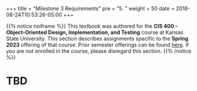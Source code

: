 +++
title = "Milestone 3 Requirements"
pre = "5. "
weight = 50
date = 2018-08-24T10:53:26-05:00
+++

{{% notice noiframe %}}
This textbook was authored for the **CIS 400 - Object-Oriented Design, Implementation, and Testing** course at Kansas State University.  This section describes assignments specific to the **Spring 2023** offering of that course.  Prior semester offerings can be found [here](old). If you are not enrolled in the course, please disregard this section.
{{% /notice %}}

# TBD

<!--

For this milestone, you will be creating base classes for entrées, sides, and drinks served at Dino Diner. This will involve refactoring some already written classes, as well as adding some new ones.  

### General requirements:

* You need to follow the style laid out in the [C# Coding Conventions](https://docs.microsoft.com/en-us/dotnet/csharp/programming-guide/inside-a-program/coding-conventions)

* You need to document your code using [XML-style comments](https://docs.microsoft.com/en-us/dotnet/csharp/language-reference/xmldoc/recommended-tags), with a minimum of `<summary>` tags, plus `<param>`, `<returns>`, and `<exception>` as appropriate.  

### Assignment requirements:

You will need to:

* Create bases class for Burgers, Drink and Sides
* Create new enum for:
    * SodaFlavors
* Create new classes for:
    * T-Rex Triple Burger
    * Carnotaurus Cheeseburger
    * Deinonychus Double
    * Allosaurus All-American Burger
    * Plilosoda
    * Cretaceous Coffee
* Refactor existing classes to use inheritance

### Purpose:

This milestone serves to introduce and utilize aspects of polymorphism including base classes, abstract base classes, abstract methods, virtual methods, and method overriding.  While the actual programming involved is straightforward, the concepts can be challenging to master. If you have any confusion after you have read the entire assignment please do not hesitate to reach out to a Professor Bean, the TAs, or your classmates over Discord.

### Abstract Base Classes
You will need to create a base class for each of the kinds of items served at Dino Diner: _Entrees_, _Sides_, and _Drinks_. Because you will never instantiate one of these classes directly i.e. you would never write:

```csharp
Side side = new Side();
```

But rather:

```csharp 
Side side = new Triceritots();
```

You will want to declare these base classes `abstract`.

As you create these base classes, carefully consider what properties all items in that category have in common.  These properties should then be implemented in the base class, which will be one of the following:
* **A regular property** if the exact same functionality will be used in the derived classes and should never need to change,
* **A `virtual` property** if the exact same functionality will be used in almost all derived classes, but at least one is a special case, or
* **An `abstract` property** if the derived classes all have the same property but the returned values are different for each one.

Each abstract base class should be placed in the corresponding file and namespace, i.e. the class `Side` should be declared in the `DinoDiner.Data.Sides` namespace and in a file named _Side.cs_.  The classes you need to implement are `Entree`, `Side`, and `Drink`.

To give you a head start, your `Entree` base class should look like:

```csharp
namespace DinoDiner.Data.Entrees
{
    /// <summary>
    /// A base class for all entrees sold at DinoDiner
    /// </summary>
    public abstract class Entree
    {
        /// <summary>
        /// The name of the Entree
        /// </summary>
        public abstract string Name { get; }
        
        /// <summary>
        /// The price of the Entree
        /// </summary>
        public abstract decimal Price { get; }

        /// <summary>
        /// The calories of the Entree
        /// </summary>
        public abstract uint Calories { get; }
    }
}
```

### Create a Burger Base Class
Dino Diner offers a completely customizable burger, with several 'standard' configurations. To support this approach, you will want to create a base Burger class that contains _all_ the possible Burger ingredients available at Dino Diner.  This base class should be named `Burger` and should inherit from the `Entree` class.  The other burger classes (`TRexTriple`, `CarnotaurusCheeseburger`, `DeinonychusDouble`, and `AllosaurusAllAmericanBurger`) and set the appropriate default values for the boolean and enumeration properties through a parameterless constructor.  

The burger should provide a `Patties` property of type `Uint` indicating the number of patties it is served with. A single pattie is 204 calories, and adds $1.50 to the price of the burger.

The other burger ingredients should be represented with `bool` properties and are have the following properties:

<table>
  <tr>
    <th>Ingredient</th>
    <th>Calories</th>
    <th>Price</th>
  </tr>
  <tr>
    <td>Ketchup</td>
    <td>19</td>
    <td>$0.20</td>
  </tr>
  <tr>
    <td>Mustard</td>
    <td>3</td>
    <td>$0.20</td>
  </tr>
  <tr>
    <td>Pickle</td>
    <td>7</td>
    <td>$0.20</td>
  </tr>
  <tr>
    <td>Mayo</td>
    <td>94</td>
    <td>$0.20</td>
  </tr>
  <tr>
    <td>BBQ</td>
    <td>29</td>
    <td>$0.10</td>
  </tr>
  <tr>
    <td>Onion</td>
    <td>44</td>
    <td>$0.40</td>
  </tr>
  <tr>
    <td>Tomato</td>
    <td>22</td>
    <td>$0.40</td>
  </tr>
  <tr>
    <td>Lettuce</td>
    <td>5</td>
    <td>$0.30</td>
  </tr>
  <tr>
    <td>AmericanCheese</td>
    <td>104</td>
    <td>$0.25</td>
  </tr>
  <tr>
    <td>SwissCheese</td>
    <td>106</td>
    <td>$0.25</td>
  </tr>
  <tr>
    <td>Bacon</td>
    <td>43</td>
    <td>$0.50</td>
  </tr>
  <tr>
    <td>Mushrooms</td>
    <td>4</td>
    <td>$0.40</td>
  </tr>
</table>

### Create new Enum 
You will need to create a new enum in the `DinoDiner.Data.Enums` namespace to represent the soda flavors offered at Dino Diner which should be named `Soda Flavor` and contain:
* `Cola`
* `CherryCola`
* `DoctorDino`
* `LemonLime`
* `DinoDew`

### Create new Classes
You will need to create three new classes, `TRexTriple`, `CarnotaurusCheeseburger`, `DeinonychusDouble`, `AllosaurusAllAmericanBurger`, `Plilosoda`, and `Cretaceous Coffee`.

#### T-Rex Triple
The class `TRexTriple` should be declared in the `DinoDiner.Data.Entrees` namespace.  It should inherit from the `Burger` base class.  The default configuration is three patties served with Ketchup, Mayo, Pickle, Onion, Lettuce, and Tomato. The name should always be "T-Rex Triple".

#### Carnotaurus Cheeseburger
The class `CarnotaurusCheeseburger` should be declared in the `DinoDiner.Data.Entrees` namespace.  It should inherit from the `Burger` base class.  The default configuration is one patties served with Tomato, Ketchup, Pickle, and AmericanCheese. The name should always be "Carnotaurus Cheeseburger".

### Deinonychus Double
The class `DeinonychusDouble` should be declared in the `DinoDiner.Data.Entrees` namespace.  It should inherit from the `Burger` base class.  The default configuration is two patties served with BBQ, Pickle, Onion, Mushroom, and SwissCheese. The name should always be "Deinonychus Double".

#### Allosaurus All-American Burger 
The class `AllosaurusAll-AmericanBurger` should be declared in the `DinoDiner.Data.Entrees` namespace.  It should inherit from the `Burger` base class.  The default configuration is one patty served with Ketchup, Mustard, and Pickle. The name should always be "Allosaurus All-American Burger".

#### Plilosoda
The class `Plilosoda` should be declared in the `DinoDiner.Data.Drinks` namespace.  It represents a soda.  It should have a `Flavor` property of type `SodaFlavor` with getters and setters. It should have a `Size` property of type `ServingSize` with getters and setters.

It should have a `Price` get-only property of type `decimal`, a `Calories` get-only property of type `uint`, and a `Name` get-only property using the values laid out in the table below. **Note the use of spaces in the names!**

<table>
  <tr>
    <th>Flavor</th>
    <th>Size</th>
    <th>Price</th>
    <th>Calories</th>
    <th>Name</th>
  </tr>
  <tr>
    <td>Cola</td>
    <td>Small</td>
    <td>$1.00</td>
    <td>180</td>
    <td>Small Cola Plilosoda</td>
  </tr>
  <tr>
    <td>CherryCola</td>
    <td>Small</td>
    <td>$1.00</td>
    <td>100</td>
    <td>Small Cherry Cola Plilosoda</td>
  </tr>
  <tr>
    <td>Doctor Dino</td>
    <td>Small</td>
    <td>$1.00</td>
    <td>120</td>
    <td>Small Doctor Dino Plilosoda</td>
  </tr>
  <tr>
    <td>Lemon-Lime</td>
    <td>Small</td>
    <td>$1.00</td>
    <td>41</td>
    <td>Small Lemon-Lime Plilosoda</td>
  </tr>
  <tr>
    <td>DinoDew</td>
    <td>Small</td>
    <td>$1.00</td>
    <td>141</td>
    <td>Small Dino Dew Plilosoda</td>
  </tr>

  <tr>
    <td>Cola</td>
    <td>Medium</td>
    <td>$1.75</td>
    <td>288</td>
    <td>Medium Cola Plilosoda</td>
  </tr>
  <tr>
    <td>CherryCola</td>
    <td>Medium</td>
    <td>$1.75</td>
    <td>160</td>
    <td>Medium Cherry Cola Plilosoda</td>
  </tr>
  <tr>
    <td>Doctor Dino</td>
    <td>Medium</td>
    <td>$1.75</td>
    <td>192</td>
    <td>Medium Doctor Dino Plilosoda</td>
  </tr>
  <tr>
    <td>Lemon-Lime</td>
    <td>Medium</td>
    <td>$1.75</td>
    <td>66</td>
    <td>Medium Lemon-Lime Plilosoda</td>
  </tr>
  <tr>
    <td>DinoDew</td>
    <td>Medium</td>
    <td>$1.75</td>
    <td>256</td>
    <td>Medium Dino Dew Plilosoda</td>
  </tr>

  <tr>
    <td>Cola</td>
    <td>Large</td>
    <td>$2.50</td>
    <td>432</td>
    <td>Large Cola Plilosoda</td>
  </tr>
  <tr>
    <td>CherryCola</td>
    <td>Large</td>
    <td>$2.50</td>
    <td>240</td>
    <td>Large Cherry Cola Plilosoda</td>
  </tr>
  <tr>
    <td>Doctor Dino</td>
    <td>Large</td>
    <td>$2.50</td>
    <td>288</td>
    <td>Large Doctor Dino Plilosoda</td>
  </tr>
  <tr>
    <td>LemonLime</td>
    <td>Large</td>
    <td>$2.50</td>
    <td>98</td>
    <td>Large Lemon-Lime Plilosoda</td>
  </tr>
  <tr>
    <td>DinoDew</td>
    <td>Large</td>
    <td>$2.50</td>
    <td>338</td>
    <td>Large Dino Dew Plilosoda</td>
  </tr>
</table>

#### Cretaceous Coffee
The class `CretaceousCoffee` should also be declared in the `DinoDiner.Data.Drinks` namespace. It should have a `Size` property of `ServingSize`.  It should have a `Name` property of type `string` that returns "[Size] Cretaceous Coffee" where [Size] is the size of the coffee. It should have a `Price` property of type `Decimal` that returns $0.75 for small, $1.25 for medium, and $2.00 for large.  It should also have a `Calories` property of type `uint` that returns 0 calories.  It should also have a boolean property `Cream` indicating the coffee is served with cream that defaults to `false`.  If it is `true`, the `Calories` property should instead return 64.

### Refactor Existing Classes to use Inheritance
Once you have the `Side` base class, refactor your existing side classes (`Fryceritops`, `MeteorMacAndCheese`, `MezzorellaSticks`, and `Triceritots`) to inherit from it.  You will also want to refactor their existing properties as they should now inherit many of them from the base class; some may be deleted, others will need to be refactored as overridden methods by adding the `override` keyword.  

Likewise you will want to refactor the existing entree base classes (`Brontowurst`,
`DinoNuggets`, `PterodactylWings`, and `VelociWrap`) to inherit from the `Entree` base class.  You will want to refactor their properties as well.

## Submitting the Assignment

Once your project is complete, merge your feature branch back into the `main` branch and [create a release]({{<ref "B-git-and-github/11-release">}}) tagged `v0.3.0` with name `"Milestone 3"`.  Copy the URL for the release page and submit it to the Canvas assignment.

## Grading Rubric

The grading rubric for this assignment will be:

**25% Structure** Did you implement the structure as laid out in the specification?  Are the correct names used for classes, enums, properties, methods, events, etc?  Do classes inherit from expected base classes?

**25% Documentation** Does every class, method, property, and field use the correct XML-style documentation?  Does every XML comment tag contain explanatory text?

**25% Design** Are you appropriately using C# to create reasonably efficient, secure, and usable software?  Does your code contain bugs that will cause issues at runtime?

**25% Functionality** Does the program do what the assignment asks?  Do properties return the expected values?  Do methods perform the expected actions?

{{% notice warning %}}
Projects that do not compile will receive an automatic grade of 0.
{{% /notice %}}

-->